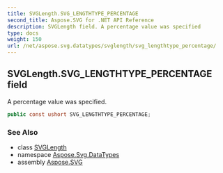 ```yaml
---
title: SVGLength.SVG_LENGTHTYPE_PERCENTAGE
second_title: Aspose.SVG for .NET API Reference
description: SVGLength field. A percentage value was specified
type: docs
weight: 150
url: /net/aspose.svg.datatypes/svglength/svg_lengthtype_percentage/
---
```

## SVGLength.SVG_LENGTHTYPE_PERCENTAGE field

A percentage value was specified.

```csharp
public const ushort SVG_LENGTHTYPE_PERCENTAGE;
```

### See Also

* class [SVGLength](../)
* namespace [Aspose.Svg.DataTypes](../../svglength/)
* assembly [Aspose.SVG](../../../)
